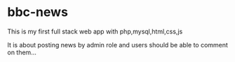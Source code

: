 # bbc-news

This is my first full stack web app with php,mysql,html,css,js

It is about posting news by admin role and users should be able to comment on them...
